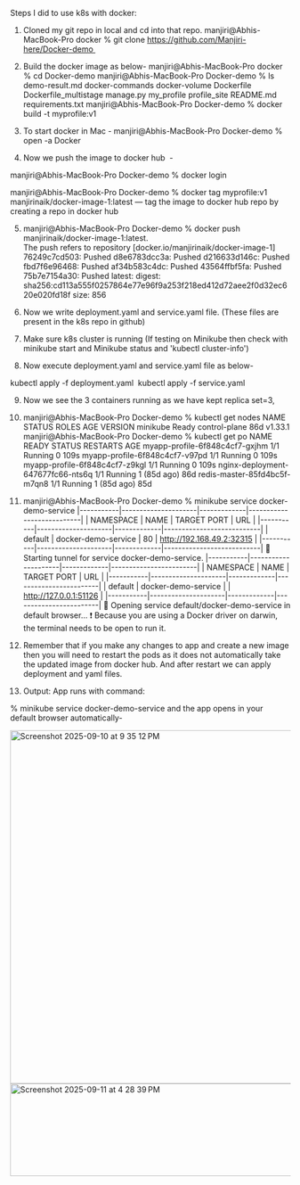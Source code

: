 Steps I did to use k8s with docker:

1. Cloned my git repo in local and cd into that repo. manjiri@Abhis-MacBook-Pro docker % git clone https://github.com/Manjiri-here/Docker-demo 

2. Build the docker image as below- manjiri@Abhis-MacBook-Pro docker % cd Docker-demo manjiri@Abhis-MacBook-Pro Docker-demo % ls demo-result.md		docker-commands		docker-volume		Dockerfile		Dockerfile_multistage	manage.py		my_profile		profile_site		README.md		requirements.txt manjiri@Abhis-MacBook-Pro Docker-demo % docker build -t myprofile:v1
 
3. To start docker in Mac  - manjiri@Abhis-MacBook-Pro Docker-demo % open -a Docker 

4. Now we push the image to docker hub  -

manjiri@Abhis-MacBook-Pro Docker-demo % docker login 

manjiri@Abhis-MacBook-Pro Docker-demo % docker tag myprofile:v1 manjirinaik/docker-image-1:latest      — tag the image to docker hub repo by creating a repo in docker hub 

5. manjiri@Abhis-MacBook-Pro Docker-demo % docker push manjirinaik/docker-image-1:latest.   
The push refers to repository [docker.io/manjirinaik/docker-image-1]
76249c7cd503: Pushed
d8e6783dcc3a: Pushed
d216633d146c: Pushed
fbd7f6e96468: Pushed
af34b583c4dc: Pushed
43564ffbf5fa: Pushed
75b7e7154a30: Pushed
latest: digest: sha256:cd113a555f0257864e77e96f9a253f218ed412d72aee2f0d32ec620e020fd18f size: 856

6. Now we write deployment.yaml and service.yaml file. (These files are present in the k8s repo in github) 

7. Make sure k8s cluster is running (If testing on Minikube then check with minikube start and Minikube status and 'kubectl cluster-info') 

8. Now execute deployment.yaml and service.yaml file as below-  

kubectl apply -f deployment.yaml 
kubectl apply -f service.yaml 

9. Now we see the 3 containers running as we have kept replica set=3,  

10) manjiri@Abhis-MacBook-Pro Docker-demo % kubectl get nodes
NAME       STATUS   ROLES           AGE   VERSION
minikube   Ready    control-plane   86d   v1.33.1
manjiri@Abhis-MacBook-Pro Docker-demo % kubectl get po
NAME                                READY   STATUS    RESTARTS      AGE
myapp-profile-6f848c4cf7-gxjhm      1/1     Running   0             109s
myapp-profile-6f848c4cf7-v97pd      1/1     Running   0             109s
myapp-profile-6f848c4cf7-z9kgl      1/1     Running   0             109s
nginx-deployment-647677fc66-nts6q   1/1     Running   1 (85d ago)   86d
redis-master-85fd4bc5f-m7qn8        1/1     Running   1 (85d ago)   85d  

11) manjiri@Abhis-MacBook-Pro Docker-demo % minikube service docker-demo-service
|-----------|---------------------|-------------|---------------------------|
| NAMESPACE |        NAME         | TARGET PORT |            URL            |
|-----------|---------------------|-------------|---------------------------|
| default   | docker-demo-service |          80 | http://192.168.49.2:32315 |
|-----------|---------------------|-------------|---------------------------|
🏃  Starting tunnel for service docker-demo-service.
|-----------|---------------------|-------------|------------------------|
| NAMESPACE |        NAME         | TARGET PORT |          URL           |
|-----------|---------------------|-------------|------------------------|
| default   | docker-demo-service |             | http://127.0.0.1:51126 |
|-----------|---------------------|-------------|------------------------|
🎉  Opening service default/docker-demo-service in default browser...
❗  Because you are using a Docker driver on darwin, the terminal needs to be open to run it.

12)  Remember that if you make any changes to app and create a new image then you will need to restart the pods as it does not automatically take the updated image from docker hub. And after restart we can apply deployment and yaml files.  

13) Output: App runs with command: 

% minikube service docker-demo-service and the app opens in your default browser automatically-

<img width="1792" height="634" alt="Screenshot 2025-09-10 at 9 35 12 PM" src="https://github.com/user-attachments/assets/816a1653-40f1-4580-b161-8c671e7adceb" />

<img width="566" height="166" alt="Screenshot 2025-09-11 at 4 28 39 PM" src="https://github.com/user-attachments/assets/8b6a31a7-5c2e-4c0e-9bde-f5eac76bf137" />


